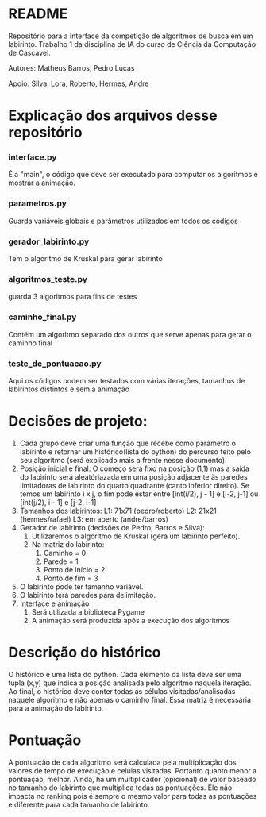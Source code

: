 # README

Repositório para a interface da competição de algoritmos de busca em um labirinto. Trabalho 1 da disciplina de IA do curso de Ciência da Computação de Cascavel.

Autores: Matheus Barros, Pedro Lucas

Apoio: Silva, Lora, Roberto, Hermes, Andre

# Explicação dos arquivos desse repositório

### interface.py 

É a "main", o código que deve ser executado para computar os algoritmos e mostrar a animação.

### parametros.py

Guarda variáveis globais e parâmetros utilizados em todos os códigos

### gerador_labirinto.py

Tem o algoritmo de Kruskal para gerar labirinto

### algoritmos_teste.py

guarda 3 algoritmos para fins de testes

### caminho_final.py

Contém um algoritmo separado dos outros que serve apenas para gerar o caminho final

### teste_de_pontuacao.py

Aqui os códigos podem ser testados com várias iterações, tamanhos de labirintos distintos e sem a animação

# Decisões de projeto:

1. Cada grupo deve criar uma função que recebe como parâmetro o labirinto e retornar um histórico(lista do python) do percurso feito pelo seu algoritmo (será explicado mais a frente nesse documento).
2. Posição inicial e final: O começo será fixo na posição (1,1) mas a saída do labirinto será aleatóriazada em uma posição adjacente às paredes limitadoras de labirinto do quarto quadrante (canto inferior direito). Se temos um labirinto i x j, o fim pode estar entre [int(i/2), j - 1] e [i-2, j-1] ou [int(j/2), i - 1] e [j-2, i-1]
3. Tamanhos dos labirintos: 
    L1: 71x71 (pedro/roberto)
    L2: 21x21 (hermes/rafael)
    L3: em aberto (andre/barros)
4. Gerador de labirinto (decisões de Pedro, Barros e Silva):
    1. Utilizaremos o algoritmo de Kruskal (gera um labirinto perfeito).
    2. Na matriz do labirinto: 
        1. Caminho = 0
        2. Parede = 1
        3. Ponto de início = 2
        4. Ponto de fim = 3
5. O labirinto pode ter tamanho variável.
6. O labirinto terá paredes para delimitação.
7. Interface e animação
    1. Será utilizada a biblioteca Pygame
    2. A animação será produzida após a execução dos algoritmos

# Descrição do histórico

O histórico é uma lista do python. Cada elemento da lista deve ser uma tupla (x,y) que indica a posição analisada pelo algoritmo naquela iteração. Ao final, o histórico deve conter todas as células visitadas/analisadas naquele algoritmo e não apenas o caminho final.
Essa matriz é necessária para a animação do labirinto.

# Pontuação

A pontuação de cada algoritmo será calculada pela multiplicação dos valores de tempo de execução e celulas visitadas. Portanto quanto menor a pontuação, melhor. Ainda, há um multiplicador (opicional) de valor baseado no tamanho do labirinto que multiplica todas as pontuações. Ele não impacta no ranking pois é sempre o mesmo valor para todas as pontuações e diferente para cada tamanho de labirinto.

